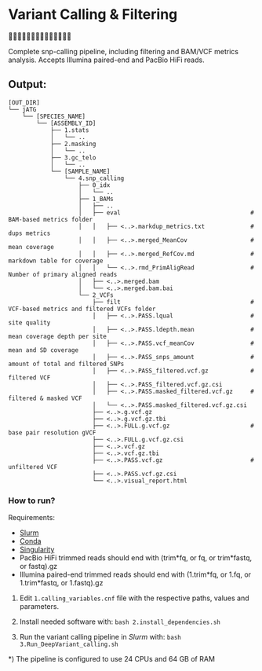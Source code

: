 # Variant Calling & Filtering
🧬🧐🧬🧐🧬🧐🧬🧐🧬🧐🧬🧐🧬🧐

Complete snp-calling pipeline, including filtering and BAM/VCF metrics analysis. Accepts Illumina paired-end and PacBio HiFi reads.


## Output:
```
[OUT_DIR]
└── jATG
    └── [SPECIES_NAME]
        └── [ASSEMBLY_ID]
            ├── 1.stats
            │   └── ..
            ├── 2.masking
            │   └── ..
            ├── 3.gc_telo
            │   └── ..
            └── [SAMPLE_NAME]
                └── 4.snp_calling
                    ├── 0_idx
                    │   └── ..
                    ├── 1_BAMs
                    │   ├── ..
                    │   ├── eval                                     # BAM-based metrics folder
                    │   │   ├── <..>.markdup_metrics.txt             # dups metrics
                    │   │   ├── <..>.merged_MeanCov                  # mean coverage
                    │   │   ├── <..>.merged_RefCov.md                # markdown table for coverage
                    │   │   └── <..>.rmd_PrimAligRead                # Number of primary aligned reads
                    │   ├── <..>.merged.bam
                    │   └── <..>.merged.bam.bai
                    └── 2_VCFs
                        ├── filt                                     # VCF-based metrics and filtered VCFs folder
                        │   ├── <..>.PASS.lqual                      # site quality
                        │   ├── <..>.PASS.ldepth.mean                # mean coverage depth per site
                        │   ├── <..>.PASS.vcf_meanCov                # mean and SD coverage
                        │   ├── <..>.PASS_snps_amount                # amount of total and filtered SNPs
                        │   ├── <..>.PASS_filtered.vcf.gz            # filtered VCF
                        │   ├── <..>.PASS_filtered.vcf.gz.csi
                        │   ├── <..>.PASS.masked_filtered.vcf.gz     # filtered & masked VCF
                        │   └── <..>.PASS.masked_filtered.vcf.gz.csi
                        ├── <..>.g.vcf.gz
                        ├── <..>.g.vcf.gz.tbi
                        ├── <..>.FULL.g.vcf.gz                       # base pair resolution gVCF
                        ├── <..>.FULL.g.vcf.gz.csi
                        ├── <..>.vcf.gz
                        ├── <..>.vcf.gz.tbi
                        ├── <..>.PASS.vcf.gz                         # unfiltered VCF
                        ├── <..>.PASS.vcf.gz.csi
                        └── <..>.visual_report.html
```

### How to run?

Requirements:
* [Slurm](https://slurm.schedmd.com)
* [Conda](https://docs.conda.io)
* [Singularity](https://sylabs.io/guides/3.0/user-guide/index.html)
* PacBio HiFi trimmed reads should end with (trim\*fq, or fq, or trim\*fastq, or fastq).gz
* Illumina paired-end trimmed reads should end with (1.trim\*fq, or 1.fq, or 1.trim\*fastq, or 1.fastq).gz

1) Edit `1.calling_variables.cnf` file with the respective paths, values and parameters.

2) Install needed software with: `bash 2.install_dependencies.sh`

3) Run the variant calling pipeline in _Slurm_ with: `bash 3.Run_DeepVariant_calling.sh`

\*) The pipeline is configured to use 24 CPUs and 64 GB of RAM

